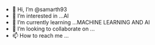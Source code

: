 - 👋 Hi, I’m @samarth93
- 👀 I’m interested in ...AI
- 🌱 I’m currently learning ...MACHINE LEARNING AND AI
- 💞️ I’m looking to collaborate on ...
- 📫 How to reach me ...

<!---
samarth93/samarth93 is a ✨ special ✨ repository because its `README.md` (this file) appears on your GitHub profile.
You can click the Preview link to take a look at your changes.
--->
